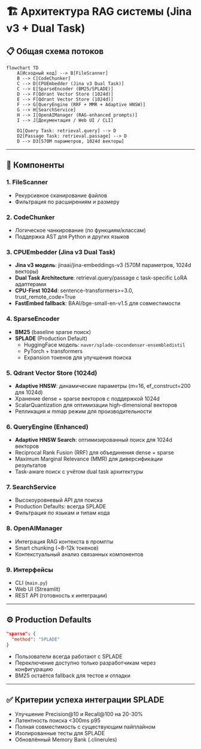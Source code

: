 # 🏗️ Архитектура RAG системы (Jina v3 + Dual Task)

## 📋 Общая схема потоков

```mermaid
flowchart TD
    A[Исходный код] --> B[FileScanner]
    B --> C[CodeChunker]
    C --> D[CPUEmbedder (Jina v3 Dual Task)]
    C --> E[SparseEncoder (BM25/SPLADE)]
    D --> F[Qdrant Vector Store (1024d)]
    E --> F[Qdrant Vector Store (1024d)]
    F --> G[QueryEngine (RRF + MMR + Adaptive HNSW)]
    G --> H[SearchService]
    H --> I[OpenAIManager (RAG-enhanced prompts)]
    I --> J[Документация / Web UI / CLI]
    
    D1[Query Task: retrieval.query] --> D
    D2[Passage Task: retrieval.passage] --> D
    D --> D3[570M параметров, 1024d векторы]
```

---

## 🔑 Компоненты

### 1. FileScanner
- Рекурсивное сканирование файлов
- Фильтрация по расширениям и размеру

### 2. CodeChunker
- Логическое чанкирование (по функциям/классам)
- Поддержка AST для Python и других языков

### 3. CPUEmbedder (Jina v3 Dual Task)
- **Jina v3 модель**: jinaai/jina-embeddings-v3 (570M параметров, 1024d векторы)
- **Dual Task Architecture**: retrieval.query/passage с task-specific LoRA адаптерами
- **CPU-First 1024d**: sentence-transformers>=3.0, trust_remote_code=True
- **FastEmbed fallback**: BAAI/bge-small-en-v1.5 для совместимости

### 4. SparseEncoder
- **BM25** (baseline sparse поиск)
- **SPLADE** (Production Default)
  - HuggingFace модель: `naver/splade-cocondenser-ensembledistil`
  - PyTorch + transformers
  - Expansion токенов для улучшения поиска

### 5. Qdrant Vector Store (1024d)
- **Adaptive HNSW**: динамические параметры (m=16, ef_construct=200 для 1024d)
- Хранение dense + sparse векторов с поддержкой 1024d
- ScalarQuantization для оптимизации high-dimensional векторов
- Репликация и mmap режим для производительности

### 6. QueryEngine (Enhanced)
- **Adaptive HNSW Search**: оптимизированный поиск для 1024d векторов
- Reciprocal Rank Fusion (RRF) для объединения dense + sparse
- Maximum Marginal Relevance (MMR) для диверсификации результатов
- Task-aware поиск с учётом dual task архитектуры

### 7. SearchService
- Высокоуровневый API для поиска
- Production Defaults: всегда SPLADE
- Фильтрация по языкам и типам кода

### 8. OpenAIManager
- Интеграция RAG контекста в промпты
- Smart chunking (~8-12k токенов)
- Контекстуальный анализ связанных компонентов

### 9. Интерфейсы
- CLI (`main.py`)
- Web UI (Streamlit)
- REST API (готовность к интеграции)

---

## ⚙️ Production Defaults

```json
"sparse": {
  "method": "SPLADE"
}
```

- Пользователи всегда работают с SPLADE
- Переключение доступно только разработчикам через конфигурацию
- BM25 остаётся fallback для тестов и отладки

---

## ✅ Критерии успеха интеграции SPLADE
- Улучшение Precision@10 и Recall@100 на 20-30%
- Латентность поиска <300ms p95
- Полная совместимость с существующим пайплайном
- Изолированные тесты для SPLADE
- Обновлённый Memory Bank (.clinerules)
